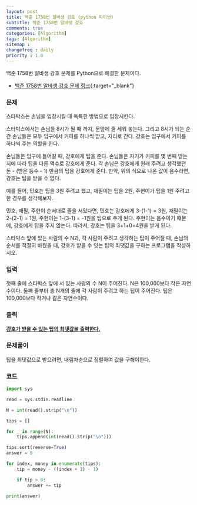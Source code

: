 ```yaml
---
layout: post
title: 백준 1758번 알바생 강호 (python 파이썬)
subtitle: 백준 1758번 알바생 강호
comments: true
categories: [Algorithm]
tags: [Algorithm]
sitemap :
changefreq : daily
priority : 1.0
---
```

백준 1758번 알바생 강호 문제를 Python으로 해결한 문제이다.  

* [백준 1758번 알바생 강호 문제 링크](https://www.acmicpc.net/problem/1758){:target="_blank"}


### 문제 
스타박스는 손님을 입장시킬 때 독특한 방법으로 입장시킨다.

스타박스에서는 손님을 8시가 될 때 까지, 문앞에 줄 세워 놓는다. 그리고 8시가 되는 순간 손님들은 모두 입구에서 커피를 하나씩 받고, 자리로 간다. 강호는 입구에서 커피를 하나씩 주는 역할을 한다.

손님들은 입구에 들어갈 때, 강호에게 팁을 준다. 손님들은 자기가 커피를 몇 번째 받는지에 따라 팁을 다른 액수로 강호에게 준다. 각 손님은 강호에게 원래 주려고 생각했던 돈 - (받은 등수 - 1) 만큼의 팁을 강호에게 준다. 만약, 위의 식으로 나온 값이 음수라면, 강호는 팁을 받을 수 없다.

예를 들어, 민호는 팁을 3원 주려고 했고, 재필이는 팁을 2원, 주현이가 팁을 1원 주려고 한 경우를 생각해보자.

민호, 재필, 주현이 순서대로 줄을 서있다면, 민호는 강호에게 3-(1-1) = 3원, 재필이는 2-(2-1) = 1원, 주현이는 1-(3-1) = -1원을 팁으로 주게 된다. 주현이는 음수이기 때문에, 강호에게 팁을 주지 않는다. 따라서, 강호는 팁을 3+1+0=4원을 받게 된다.

스타박스 앞에 있는 사람의 수 N과, 각 사람이 주려고 생각하는 팁이 주어질 때, 손님의 순서를 적절히 바꿨을 때, 강호가 받을 수 잇는 팁의 최댓값을 구하는 프로그램을 작성하시오.


### 입력
첫째 줄에 스타박스 앞에 서 있는 사람의 수 N이 주어진다. N은 100,000보다 작은 자연수이다. 둘째 줄부터 총 N개의 줄에 각 사람이 주려고 하는 팁이 주어진다. 팁은 100,000보다 작거나 같은 자연수이다.


### 출력
**<u>강호가 받을 수 있는 팁의 최댓값을 출력한다.</u>**


### 문제풀이
팁을 최댓값으로 받으려면, 내림차순으로 정렬하여 값을 구해야한다.


### 코드
```python
import sys

read = sys.stdin.readline

N = int(read().strip("\n"))

tips = []

for _ in range(N):
    tips.append(int(read().strip("\n")))

tips.sort(reverse=True)
answer = 0

for index, money in enumerate(tips):
    tip = money - ((index + 1) - 1)

    if tip > 0:
        answer += tip

print(answer)
```